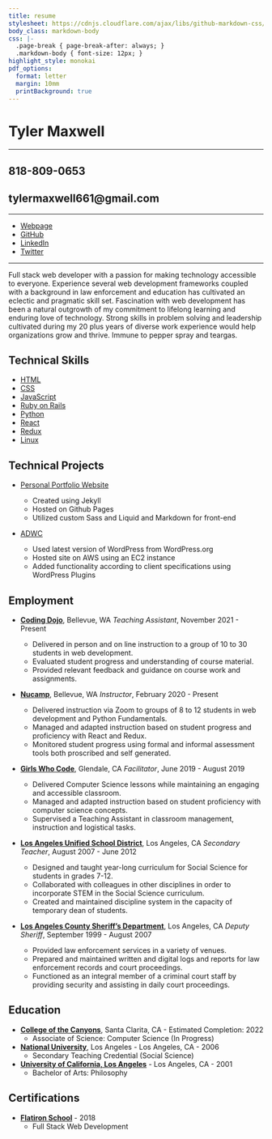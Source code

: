 ```yaml
---
title: resume
stylesheet: https://cdnjs.cloudflare.com/ajax/libs/github-markdown-css/2.10.0/github-markdown.min.css
body_class: markdown-body
css: |-
  .page-break { page-break-after: always; }
  .markdown-body { font-size: 12px; }
highlight_style: monokai
pdf_options:
  format: letter
  margin: 10mm
  printBackground: true
---
```

# Tyler Maxwell
<hr/>
<div class="header">
<h2>818-809-0653</h2>

<h2>tylermaxwell661@gmail.com</h2>
</div>



<hr/>
<div class="contact">


- [Webpage]
- [GitHub]
- [LinkedIn]
- [Twitter]

</div>
<hr/>

Full stack web developer with a passion for making technology accessible to everyone.  Experience several web development frameworks coupled with a background in law enforcement and education has cultivated an eclectic and pragmatic skill set. Fascination with web development has been a natural outgrowth of my commitment to lifelong learning and enduring love of technology. Strong skills in problem solving and leadership cultivated during my 20 plus years of diverse work experience would help organizations grow and thrive. Immune to pepper spray and teargas. 


## Technical Skills
<div class="contact">

- [HTML]()
- [CSS]()
- [JavaScript]()
- [Ruby on Rails]()
- [Python]()
- [React]()
- [Redux]()
- [Linux]()

</div>

## Technical Projects

- [Personal Portfolio Website]
  + Created using Jekyll 
  + Hosted on Github Pages
  + Utilized custom Sass and Liquid and Markdown for front-end

- [ADWC]
  + Used latest version of WordPress from WordPress.org
  + Hosted site on AWS using an EC2 instance
  + Added functionality according to client specifications using WordPress Plugins

## Employment

- **[Coding Dojo]**, Bellevue, WA *Teaching Assistant*, November 2021 - Present
  + Delivered in person and on line instruction to a group of 10 to 30 students in web development.
  + Evaluated student progress and understanding of course material.
  + Provided relevant feedback and guidance on course work and assignments.
 
- **[Nucamp]**, Bellevue, WA *Instructor*, February 2020 - Present
  + Delivered instruction via Zoom to groups of 8 to 12 students in web development and Python Fundamentals.
  + Managed and adapted instruction based on student progress and proficiency with React and Redux. 
  + Monitored student progress using formal and informal assessment tools both proscribed and self generated. 

- **[Girls Who Code]**, Glendale, CA *Facilitator*, June 2019 - August 2019
  + Delivered Computer Science lessons while maintaining an engaging and accessible classroom. 
  + Managed and adapted instruction based on student proficiency with computer science concepts. 
  + Supervised a Teaching Assistant in classroom management, instruction and logistical tasks.

- **[Los Angeles Unified School District]**, Los Angeles, CA *Secondary Teacher*, August 2007 - June 2012
  + Designed and taught year-long curriculum for Social Science for students in grades 7-12.
  + Collaborated with colleagues in other disciplines in order to incorporate STEM in the Social Science curriculum.
  + Created and maintained discipline system in the capacity of temporary dean of students.

- **[Los Angeles County Sheriff’s Department]**, Los Angeles, CA *Deputy Sheriff*, September 1999 - August 2007
  + Provided law enforcement services in a variety of venues.
  + Prepared and maintained written and digital logs and reports for law enforcement records and court proceedings.
  + Functioned as an integral member of a criminal court staff by providing security and assisting in daily court proceedings.

## Education

- **[College of the Canyons]**, Santa Clarita, CA - Estimated Completion: 2022
  + Associate of Science: Computer Science (In Progress) 
- **[National University]**, Los Angeles - Los Angeles, CA - 2006
  + Secondary Teaching Credential (Social Science) 
- **[University of California, Los Angeles]** - Los Angeles, CA - 2001 
  + Bachelor of Arts: Philosophy

## Certifications

- **[Flatiron School]** - 2018
  + Full Stack Web Development

[818-809-0653]: tel:8188090653
[ADWC]: http://adwc.org
[College of the Canyons]: https://www.canyons.edu/
[tylermaxwell661@gmail.com]: mailto:tylermaxwell661@gmail.com
[Flatiron School]: https://learn.co/
[Girls Who Code]: https://girlswhocode.com/
[GitHub]: https://github.com/tmax818
[Webpage]: https://www.tylermaxwell.co
[Twitter]: https://twitter.com/tmax818
[LinkedIn]: https://www.linkedin.com/in/tylermaxwell
[Los Angeles Unified School District]: http://www.lausd.net/
[Los Angeles County Sheriff’s Department]: https://lasd.org/
[University of California, Los Angeles]: https://www.ucla.edu/
[National University]: https://www.nu.edu/
[Nucamp]: https://www.nucamp.co/
[Coding Dojo]: https://www.codingdojo.com/
[Personal Portfolio Website]: https://www.tylermaxwell.co
